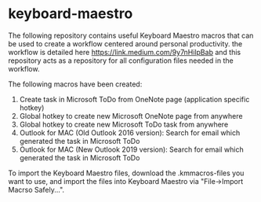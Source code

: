 # keyboard-maestro

The following repository contains useful Keyboard Maestro macros that can be used to create a workflow centered around personal productivity. the workflow is detailed here https://link.medium.com/9y7nHilpBab and this repository acts as a repository for all configuration files needed in the workflow.

The following macros have been created:

1. Create task in Microsoft ToDo from OneNote page (application specific hotkey)
2. Global hotkey to create new Microsoft OneNote page from anywhere
3. Global hotkey to create new Microsoft ToDo task from anywhere
4. Outlook for MAC (Old Outlook 2016 version): Search for email which generated the task in Microsoft ToDo
5. Outlook for MAC (New Outlook 2019 version): Search for email which generated the task in Microsoft ToDo

To import the Keyboard Maestro files, download the .kmmacros-files you want to use, and import the files into Keyboard Maestro via "File->Import Macrso Safely...".
